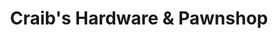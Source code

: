 ---
title: "Craib's Hardware & Pawnshop"
url: /riebeeckstad/craibs-hardware-und-pawnshop/
shop: Lebensmittel
---